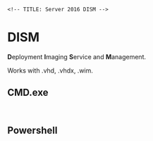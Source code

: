	<!-- TITLE: Server 2016 DISM -->
<!-- SUBTITLE: A quick summary of Dism -->

# DISM

**D**eployment **I**maging **S**ervice and **M**anagement.

Works with .vhd, .vhdx, .wim.


## CMD.exe

```


```

## Powershell
